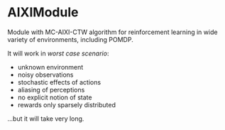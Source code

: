 # AIXIModule
Module with MC-AIXI-CTW algorithm for reinforcement learning in wide variety of environments, including  POMDP.

It will work in *worst case scenario*:
* unknown environment
* noisy observations
* stochastic effects of actions
* aliasing of perceptions
* no explicit notion of state
* rewards only sparsely distributed

...but it will take very long.
